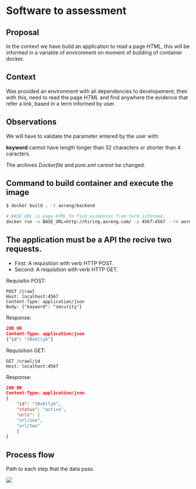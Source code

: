 # Software to assessment

## Proposal
In the context we have build an application to read a page _HTML_, this will be informed in a variable of environment on moment of building of container docker.

## Context
Was provided an environment with all dependencies to developement, then with this, need to read the page _HTML_ and find anywhere the evidence that refer a link, based in a term informed by user.

## Observations
We will have to validate the parameter entered by the user with:

**keyword** cannot have length longer than 32 characters or shorter than 4 caracters.

The archives _Dockerfile_ and _pom.xml_ cannot be changed.

## Command to build container and execute the image

```bash
$ docker build . -t axreng/backend

# BASE_URL is page HTML to find evidences from term informed.
docker run -e BASE_URL=http://hiring.axreng.com/ -p 4567:4567 --rm axreng/backend
```

## The application must be a API the recive two requests.

- First: A requisition with verb HTTP POST.
- Second: A requisition with verb HTTP GET.

Requisitin POST:

    POST /crawl
    Host: localhost:4567
    Content-Type: application/json
    Body: {"keyword": "security"}

Response:

```json
200 OK
Content-Type: application/json
{"id": "30vbllyb"}
```

Requisition GET:

    GET /crawl/id
    Host: localhost:4567

Response:

```json
200 OK
Content-Type: application/json
{
    "id": "30vbllyb",
    "status": "active",
    "urls": [
    "url/one",
    "url/two"
    ]
}
```
## Process flow

Path to each step that the data pass.

![](https://ik.imagekit.io/macgarcia/assessment/flux-of-application.png?updatedAt=1695923092760)
